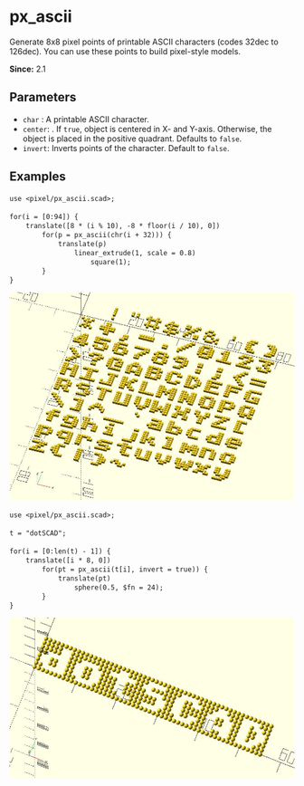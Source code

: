 # px_ascii

Generate 8x8 pixel points of printable ASCII characters (codes 32dec to 126dec). You can use these points to build pixel-style models. 

**Since:** 2.1

## Parameters

- `char` : A printable ASCII character.
- `center`: . If `true`, object is centered in X- and Y-axis. Otherwise, the object is placed in the positive quadrant. Defaults to `false`.
- `invert`: Inverts points of the character. Default to `false`. 

## Examples

    use <pixel/px_ascii.scad>;

    for(i = [0:94]) {
        translate([8 * (i % 10), -8 * floor(i / 10), 0]) 
            for(p = px_ascii(chr(i + 32))) {
                translate(p) 
                    linear_extrude(1, scale = 0.8) 
                        square(1);
            }
    }       

![px_ascii](images/lib2-px_ascii-1.JPG)

    use <pixel/px_ascii.scad>;

    t = "dotSCAD";
     
    for(i = [0:len(t) - 1]) {
        translate([i * 8, 0]) 
            for(pt = px_ascii(t[i], invert = true)) {
                translate(pt)
                    sphere(0.5, $fn = 24);
            }
    }

![px_ascii](images/lib2-px_ascii-2.JPG)
